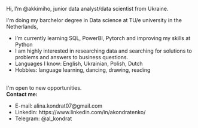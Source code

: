 Hi, I’m @akkimiho, junior data analyst/data scientist from Ukraine.

I'm doing my barchelor degree in Data science at TU/e university in the Netherlands,
<ul>
	<li>I’m currently learning SQL, PowerBI, Pytorch and improving my skills at Python</li>
	<li>I am highly interested in researching data and searching for solutions to problems and answers to business questions.</li>
	<li>Languages I know: English, Ukrainian, Polish, Dutch</li>
	<li> Hobbies: language learning, dancing, drawing, reading</li>
</ul>

<br> I'm open to new opportunities.
<br><b>Contact me:</b>
  <ul>
		<li>E-mail: alina.kondrat07@gmail.com</li>
  	<li>Linkedin: https://www.linkedin.com/in/akondratenko/</li>
		<li>Telegram: @al_kondrat</li>
	</ul>


